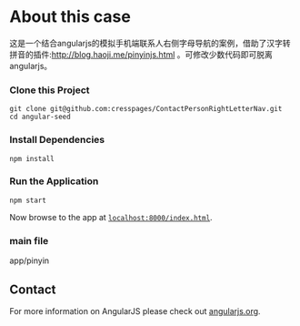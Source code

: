 # About this case
这是一个结合angularjs的模拟手机端联系人右侧字母导航的案例，借助了汉字转拼音的插件:http://blog.haoji.me/pinyinjs.html  。可修改少数代码即可脱离angularjs。

### Clone this Project

```
git clone git@github.com:cresspages/ContactPersonRightLetterNav.git
cd angular-seed
```

### Install Dependencies

```
npm install
```

### Run the Application

```
npm start
```

Now browse to the app at [`localhost:8000/index.html`][local-app-url].

### main file

app/pinyin


## Contact

For more information on AngularJS please check out [angularjs.org][angularjs].


[angularjs]: https://angularjs.org/
[git]: https://git-scm.com/
[http-server]: https://github.com/indexzero/http-server
[jasmine]: https://jasmine.github.io/
[jdk]: https://wikipedia.org/wiki/Java_Development_Kit
[jdk-download]: http://www.oracle.com/technetwork/java/javase/downloads
[karma]: https://karma-runner.github.io/
[local-app-url]: http://localhost:8000/index.html
[node]: https://nodejs.org/
[npm]: https://www.npmjs.org/
[protractor]: http://www.protractortest.org/
[selenium]: http://docs.seleniumhq.org/
[travis]: https://travis-ci.org/
[travis-docs]: https://docs.travis-ci.com/user/getting-started
